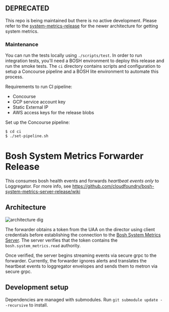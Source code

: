 ## DEPRECATED
This repo is being maintained but there is no active development.
Please refer to the [system-metrics-release](https://github.com/cloudfoundry/system-metrics-release) 
for the newer architecture for getting system metrics.

### Maintenance
You can run the tests locally using `./scripts/test`. In order to run integration tests, you'll need a BOSH environment to deploy
this release and run the smoke tests. The `ci` directory contains scripts and configuration to setup a Concourse pipeline
and a BOSH lite environment to automate this process.

Requirements to run CI pipeline:
* Concourse
* GCP service account key
* Static External IP
* AWS access keys for the release blobs

Set up the Concourse pipeline:
```code
$ cd ci
$ ./set-pipeline.sh
```

# Bosh System Metrics Forwarder Release

This consumes bosh health events and forwards _heartbeat events only_ to Loggregator. For more info, see https://github.com/cloudfoundry/bosh-system-metrics-server-release/wiki

## Architecture

![architecture dig][diagram]

The forwarder obtains a token from the UAA on the director using client credentials before establishing the connection to the [Bosh System Metrics Server][server]. The server verifies that the token contains the `bosh.system_metrics.read` authority.

Once verified, the server begins streaming events via secure grpc to the forwarder. Currently, the forwarder ignores alerts and translates the heartbeat events to loggregator envelopes and sends them to metron via secure grpc.

[server]: https://github.com/cloudfoundry/bosh-system-metrics-server-release
[diagram]: https://docs.google.com/a/pivotal.io/drawings/d/1l1iAQaBc6SHIpWb3x-lI9p4JVIZN_3ErepbAohqnaPw/pub?w=1192&h=719

## Development setup

Dependencies are managed with submodules. Run `git submodule update --recursive` to install.
